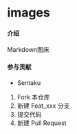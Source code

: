 # images

#### 介绍
Markdown图床

#### 参与贡献
- Sentaku

1.  Fork 本仓库
2.  新建 Feat_xxx 分支
3.  提交代码
4.  新建 Pull Request

